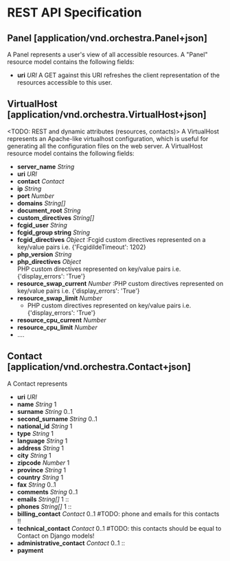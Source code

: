 REST API Specification
======================

Panel [application/vnd.orchestra.Panel+json]
--------------------------------------------
A Panel represents a user's view of all accessible resources.
A "Panel" resource model contains the following fields:

* **uri**                     _URI_         A GET against this URI refreshes the client representation of the resources accessible to this user.

VirtualHost [application/vnd.orchestra.VirtualHost+json]
--------------------------------------------------------
<TODO: REST and dynamic attributes (resources, contacts)>
A VirtualHost represents an Apache-like virtualhost configuration, which is useful for generating all the configuration files on the web server.
A VirtualHost resource model contains the following fields:

* **server_name**             _String_
* **uri**                     _URI_
* **contact**                 _Contact_
* **ip**                      _String_
* **port**                    _Number_
* **domains**                 _String[]_
* **document_root**           _String_
* **custom_directives**       _String[]_
* **fcgid_user**              _String_
* **fcgid_group string**      _String_
* **fcgid_directives**        _Object_
    :Fcgid custom directives represented on a key/value pairs i.e. {'FcgidildeTimeout': 1202}
* **php_version**             _String_  
* **php_directives**          _Object_  
    PHP custom directives represented on key/value pairs i.e. {'display_errors': 'True'}
* **resource_swap_current**   _Number_
    :PHP custom directives represented on key/value pairs i.e. {'display_errors': 'True'}
* **resource_swap_limit**     _Number_
    + PHP custom directives represented on key/value pairs i.e. {'display_errors': 'True'}
* **resource_cpu_current**    _Number_
* **resource_cpu_limit**      _Number_
* ....


Contact [application/vnd.orchestra.Contact+json]
------------------------------------------------
A Contact represents 

* **uri**                     _URI_
* **name**                    _String_      1
* **surname**                 _String_      0..1
* **second_surname**          _String_      0..1
* **national_id**             _String_      1
* **type**                    _String_      1
* **language**                _String_      1
* **address**                 _String_      1
* **city**                    _String_      1
* **zipcode**                 _Number_      1
* **province**                _String_      1
* **country**                 _String_      1
* **fax**                     _String_      0..1
* **comments**                _String_      0..1
* **emails**                  _String[]_    1 ::
* **phones**                  _String[]_    1 ::
* **billing_contact**         _Contact_     0..1 #TODO: phone and emails for this contacts !!
* **technical_contact**       _Contact_     0..1 #TODO: this contacts should be equal to Contact on Django models!
* **administrative_contact**  _Contact_     0..1 ::
* **payment**

